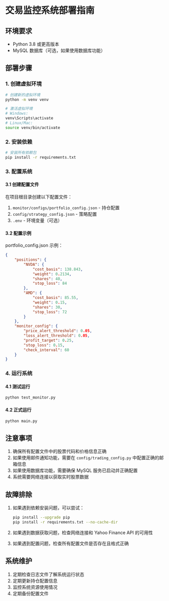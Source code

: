 # 交易监控系统部署指南

## 环境要求
- Python 3.8 或更高版本
- MySQL 数据库（可选，如果使用数据库功能）

## 部署步骤

### 1. 创建虚拟环境
```bash
# 创建新的虚拟环境
python -m venv venv

# 激活虚拟环境
# Windows:
venv\Scripts\activate
# Linux/Mac:
source venv/bin/activate
```

### 2. 安装依赖
```bash
# 安装所有依赖包
pip install -r requirements.txt
```

### 3. 配置系统

#### 3.1 创建配置文件
在项目根目录创建以下配置文件：

1. `monitor/configs/portfolio_config.json` - 持仓配置
2. `config/strategy_config.json` - 策略配置
3. `.env` - 环境变量（可选）

#### 3.2 配置示例

portfolio_config.json 示例：
```json
{
    "positions": {
        "NVDA": {
            "cost_basis": 138.843,
            "weight": 0.2134,
            "shares": 40,
            "stop_loss": 84
        },
        "AMD": {
            "cost_basis": 85.55,
            "weight": 0.15,
            "shares": 30,
            "stop_loss": 72
        }
    },
    "monitor_config": {
        "price_alert_threshold": 0.05,
        "loss_alert_threshold": 0.05,
        "profit_target": 0.25,
        "stop_loss": 0.15,
        "check_interval": 60
    }
}
```

### 4. 运行系统

#### 4.1 测试运行
```bash
python test_monitor.py
```

#### 4.2 正式运行
```bash
python main.py
```

## 注意事项

1. 确保所有配置文件中的股票代码和价格信息正确
2. 如果使用邮件通知功能，需要在 `config/trading_config.py` 中配置正确的邮箱信息
3. 如果使用数据库功能，需要确保 MySQL 服务已启动并正确配置
4. 系统需要网络连接以获取实时股票数据

## 故障排除

1. 如果遇到依赖安装问题，可以尝试：
   ```bash
   pip install --upgrade pip
   pip install -r requirements.txt --no-cache-dir
   ```

2. 如果遇到数据获取问题，检查网络连接和 Yahoo Finance API 的可用性

3. 如果遇到配置问题，检查所有配置文件是否存在且格式正确

## 系统维护

1. 定期检查日志文件了解系统运行状态
2. 定期更新持仓配置信息
3. 监控系统资源使用情况
4. 定期备份配置文件 